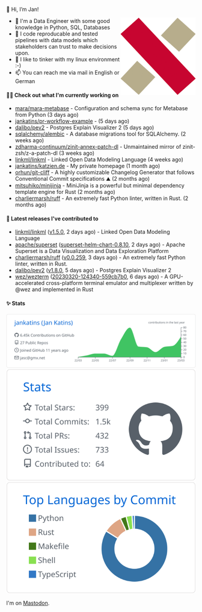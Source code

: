👋 Hi, I’m Jan!

<img align="right" src="https://raw.githubusercontent.com/kreuzwerkerbot/kreuzwerkerbot/master/assets/xw.png" width="200">

- 🌱 I'm a Data Engineer with some good knowledge in Python, SQL, Databases
- 💪 I code reproducable and tested pipelines with data models which stakeholders can trust to make decisions upon.
- 💞️ I like to tinker with my linux environment :-)
- 📫 You can reach me via mail in English or German

#### 👩‍💻 Check out what I'm currently working on

- [mara/mara-metabase](https://github.com/mara/mara-metabase) - Configuration and schema sync for Metabase from Python (3 days ago)
- [jankatins/pr-workflow-example](https://github.com/jankatins/pr-workflow-example) -  (5 days ago)
- [dalibo/pev2](https://github.com/dalibo/pev2) - Postgres Explain Visualizer 2 (5 days ago)
- [sqlalchemy/alembic](https://github.com/sqlalchemy/alembic) - A database migrations tool for SQLAlchemy. (2 weeks ago)
- [zdharma-continuum/zinit-annex-patch-dl](https://github.com/zdharma-continuum/zinit-annex-patch-dl) - Unmaintained mirror of zinit-zsh/z-a-patch-dl (3 weeks ago)
- [linkml/linkml](https://github.com/linkml/linkml) - Linked Open Data Modeling Language (4 weeks ago)
- [jankatins/katzien.de](https://github.com/jankatins/katzien.de) - My private homepage (1 month ago)
- [orhun/git-cliff](https://github.com/orhun/git-cliff) - A highly customizable Changelog Generator that follows Conventional Commit specifications ⛰️  (2 months ago)
- [mitsuhiko/minijinja](https://github.com/mitsuhiko/minijinja) - MiniJinja is a powerful but minimal dependency template engine for Rust (2 months ago)
- [charliermarsh/ruff](https://github.com/charliermarsh/ruff) - An extremely fast Python linter, written in Rust. (2 months ago)

#### 🔭 Latest releases I've contributed to

- [linkml/linkml](https://github.com/linkml/linkml) ([v1.5.0](https://github.com/linkml/linkml/releases/tag/v1.5.0), 2 days ago) - Linked Open Data Modeling Language
- [apache/superset](https://github.com/apache/superset) ([superset-helm-chart-0.8.10](https://github.com/apache/superset/releases/tag/superset-helm-chart-0.8.10), 2 days ago) - Apache Superset is a Data Visualization and Data Exploration Platform
- [charliermarsh/ruff](https://github.com/charliermarsh/ruff) ([v0.0.259](https://github.com/charliermarsh/ruff/releases/tag/v0.0.259), 3 days ago) - An extremely fast Python linter, written in Rust.
- [dalibo/pev2](https://github.com/dalibo/pev2) ([v1.8.0](https://github.com/dalibo/pev2/releases/tag/v1.8.0), 5 days ago) - Postgres Explain Visualizer 2
- [wez/wezterm](https://github.com/wez/wezterm) ([20230320-124340-559cb7b0](https://github.com/wez/wezterm/releases/tag/20230320-124340-559cb7b0), 6 days ago) - A GPU-accelerated cross-platform terminal emulator and multiplexer written by @wez and implemented in Rust


#### ✨ Stats

  [![](https://raw.githubusercontent.com/jankatins/jankatins/master/profile-summary-card-output/github/0-profile-details.svg)](https://github.com/vn7n24fzkq/github-profile-summary-cards)
  [![](https://raw.githubusercontent.com/jankatins/jankatins/master/profile-summary-card-output/github/3-stats.svg)](https://github.com/vn7n24fzkq/github-profile-summary-cards)
  [![](https://raw.githubusercontent.com/jankatins/jankatins/master/profile-summary-card-output/github/2-most-commit-language.svg)](https://github.com/vn7n24fzkq/github-profile-summary-cards)

I'm on <a rel="me" href="https://fosstodon.org/@jankatins">Mastodon</a>.
